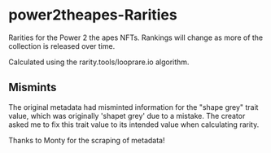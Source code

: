 # power2theapes-Rarities
Rarities for the Power 2 the apes NFTs. Rankings will change as more of the collection is released over time.

Calculated using the rarity.tools/looprare.io algorithm.

## Mismints
The original metadata had misminted information for the "shape grey" trait value, which was originally 'shapet grey' due to a mistake. The creator asked me to fix this trait value to its intended value when calculating rarity.

Thanks to Monty for the scraping of metadata!
